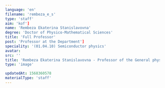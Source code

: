 ```yaml
---
language: 'en'
filename: 'rembeza_e_s'
type: 'staff'
aim: 'kof']
name: 'Rembeza Ekaterina Stanislavovna'
degree: 'Doctor of Physico-Mathematical Sciences'
title: 'Full Professor'
post: 'Professor at the Department']
speciality: '(01.04.10) Semiconductor physics'
avatar:
src: ''
title: 'Rembeza Ekaterina Stanislavovna - Professor of the General physics Department'
type: 'image'

updatedAt: 1568360578
materialType: 'staff'
---
```


